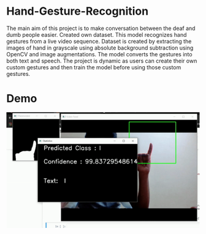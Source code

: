 # Hand-Gesture-Recognition
The main aim of this project is to make conversation between the deaf and dumb people easier. Created own dataset. This model recognizes hand gestures from a live video sequence. Dataset is created by extracting the images of hand in grayscale using absolute background subtraction using OpenCV and image augmentations. The model converts the gestures into both text and speech. The project is dynamic as users can create their own custom gestures and then train the model before using those custom gestures.

# Demo
![](https://github.com/thota-sasanth/Hand-Gesture-Recognition/blob/master/hand-ges.gif)
